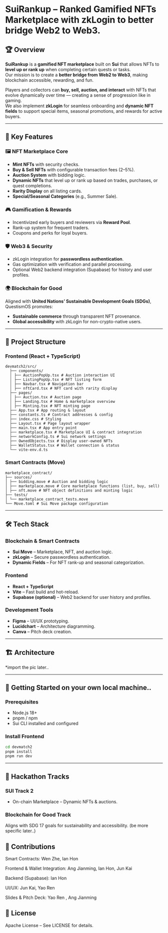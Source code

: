# SuiRankup – Ranked Gamified NFTs Marketplace with zkLogin to better bridge Web2 to Web3.

## 🏆 Overview

**SuiRankup** is a **gamified NFT marketplace** built on **Sui** that allows NFTs to **level up or rank up** when completing certain quests or tasks.  
Our mission is to create a **better bridge from Web2 to Web3**, making blockchain accessible, rewarding, and fun.

Players and collectors can **buy, sell, auction, and interact** with NFTs that evolve dynamically over time — creating a sense of progression like in gaming.  
We also implement **zkLogin** for seamless onboarding and **dynamic NFT fields** to support special items, seasonal promotions, and rewards for active buyers.

---

## 🎯 Key Features

### 🖼 NFT Marketplace Core
- **Mint NFTs** with security checks.
- **Buy & Sell NFTs** with configurable transaction fees (2–5%).
- **Auction System** with bidding logic.
- **Dynamic NFTs** that level up or rank up based on trades, purchases, or quest completions.
- **Rarity Display** on all listing cards.
- **Special/Seasonal Categories** (e.g., Summer Sale).

### 🎮 Gamification & Rewards
- Incentivized early buyers and reviewers via **Reward Pool**.
- Rank-up system for frequent traders.
- Coupons and perks for loyal buyers.

### 🛡 Web3 & Security
- zkLogin integration for **passwordless authentication**.
- Gas optimization with verification and parallel processing.
- Optional Web2 backend integration (Supabase) for history and user profiles.

### 🌍 Blockchain for Good
Aligned with **United Nations’ Sustainable Development Goals (SDGs)**, QuestismOS promotes:
- **Sustainable commerce** through transparent NFT provenance.
- **Global accessibility** with zkLogin for non-crypto-native users.

---

## 📂 Project Structure


### Frontend (React + TypeScript)
```text
devmatch2/src/
  ├── components/
  │ ├── AuctionPopUp.tsx # Auction interaction UI
  │ ├── ListingPopUp.tsx # NFT listing form
  │ ├── Navbar.tsx # Navigation bar
  │ ├── nftCard.tsx # NFT card with rarity display
  ├── pages/
  │ ├── Auction.tsx # Auction page
  │ ├── Landing.tsx # Home & marketplace overview
  │ ├── Minting.tsx # NFT minting page
  ├── App.tsx # App routing & layout
  ├── constants.ts # Contract addresses & config
  ├── index.css # Styling
  ├── Layout.tsx # Page layout wrapper
  ├── main.tsx # App entry point
  ├── marketplace.tsx # Marketplace UI & contract integration
  ├── networkConfig.ts # Sui network settings
  ├── OwnedObjects.tsx # Display user-owned NFTs
  ├── WalletStatus.tsx # Wallet connection & status
  └── vite-env.d.ts
  ```


### Smart Contracts (Move)
```text
marketplace_contract/
├── sources/
│ ├── bidding.move # Auction and bidding logic
│ ├── marketplace.move # Core marketplace functions (list, buy, sell)
│ ├── nft.move # NFT object definitions and minting logic
├── tests/
│ └── marketplace_contract_tests.move
└── Move.toml # Sui Move package configuration
```

---

## 🛠 Tech Stack

### Blockchain & Smart Contracts
- **Sui Move** – Marketplace, NFT, and auction logic.
- **zkLogin** – Secure passwordless authentication.
- **Dynamic Fields** – For NFT rank-up and seasonal categorization.

### Frontend
- **React + TypeScript**
- **Vite** – Fast build and hot-reload.
- **Supabase (optional)** – Web2 backend for user history and profiles.

### Development Tools
- **Figma** – UI/UX prototyping.
- **Lucidchart** – Architecture diagramming.
- **Canva** – Pitch deck creation.

---

## 🏗 Architecture

*import the pic later..


---

## 🚀 Getting Started on your own local machine..

### Prerequisites
- Node.js 18+
- pnpm / npm
- Sui CLI installed and configured

### Install Frontend
```bash
cd devmatch2
pnpm install
pnpm run dev
```

---

## 📜 Hackathon Tracks
### SUI Track 2

- On-chain Marketplace – Dynamic NFTs & auctions.

### Blockchain for Good Track
Aligns with SDG 17 goals for sustainability and accessibility. (be more specific later..)

## 🤝 Contributions
Smart Contracts: Wen Zhe, Ian Hon

Frontend & Wallet Integration: Ang Jianming, Ian Hon, Jun Kai

Backend (Supabase): Ian Hon

UI/UX: Jun Kai, Yao Ren

Slides & Pitch Deck: Yao Ren , Ang Jianming


## 📄 License

Apache License – See LICENSE for details.


